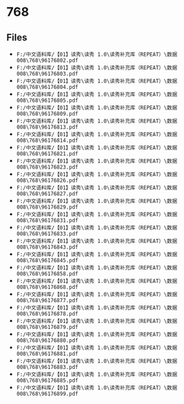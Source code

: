 # 768

## Files

- `F:/中文语料库/【01】读秀\读秀 1.0\读秀补充库（REPEAT）\数据008\768\96176802.pdf`
- `F:/中文语料库/【01】读秀\读秀 1.0\读秀补充库（REPEAT）\数据008\768\96176803.pdf`
- `F:/中文语料库/【01】读秀\读秀 1.0\读秀补充库（REPEAT）\数据008\768\96176804.pdf`
- `F:/中文语料库/【01】读秀\读秀 1.0\读秀补充库（REPEAT）\数据008\768\96176805.pdf`
- `F:/中文语料库/【01】读秀\读秀 1.0\读秀补充库（REPEAT）\数据008\768\96176809.pdf`
- `F:/中文语料库/【01】读秀\读秀 1.0\读秀补充库（REPEAT）\数据008\768\96176813.pdf`
- `F:/中文语料库/【01】读秀\读秀 1.0\读秀补充库（REPEAT）\数据008\768\96176814.pdf`
- `F:/中文语料库/【01】读秀\读秀 1.0\读秀补充库（REPEAT）\数据008\768\96176821.pdf`
- `F:/中文语料库/【01】读秀\读秀 1.0\读秀补充库（REPEAT）\数据008\768\96176823.pdf`
- `F:/中文语料库/【01】读秀\读秀 1.0\读秀补充库（REPEAT）\数据008\768\96176826.pdf`
- `F:/中文语料库/【01】读秀\读秀 1.0\读秀补充库（REPEAT）\数据008\768\96176827.pdf`
- `F:/中文语料库/【01】读秀\读秀 1.0\读秀补充库（REPEAT）\数据008\768\96176829.pdf`
- `F:/中文语料库/【01】读秀\读秀 1.0\读秀补充库（REPEAT）\数据008\768\96176831.pdf`
- `F:/中文语料库/【01】读秀\读秀 1.0\读秀补充库（REPEAT）\数据008\768\96176833.pdf`
- `F:/中文语料库/【01】读秀\读秀 1.0\读秀补充库（REPEAT）\数据008\768\96176843.pdf`
- `F:/中文语料库/【01】读秀\读秀 1.0\读秀补充库（REPEAT）\数据008\768\96176845.pdf`
- `F:/中文语料库/【01】读秀\读秀 1.0\读秀补充库（REPEAT）\数据008\768\96176858.pdf`
- `F:/中文语料库/【01】读秀\读秀 1.0\读秀补充库（REPEAT）\数据008\768\96176868.pdf`
- `F:/中文语料库/【01】读秀\读秀 1.0\读秀补充库（REPEAT）\数据008\768\96176877.pdf`
- `F:/中文语料库/【01】读秀\读秀 1.0\读秀补充库（REPEAT）\数据008\768\96176878.pdf`
- `F:/中文语料库/【01】读秀\读秀 1.0\读秀补充库（REPEAT）\数据008\768\96176879.pdf`
- `F:/中文语料库/【01】读秀\读秀 1.0\读秀补充库（REPEAT）\数据008\768\96176880.pdf`
- `F:/中文语料库/【01】读秀\读秀 1.0\读秀补充库（REPEAT）\数据008\768\96176881.pdf`
- `F:/中文语料库/【01】读秀\读秀 1.0\读秀补充库（REPEAT）\数据008\768\96176883.pdf`
- `F:/中文语料库/【01】读秀\读秀 1.0\读秀补充库（REPEAT）\数据008\768\96176885.pdf`
- `F:/中文语料库/【01】读秀\读秀 1.0\读秀补充库（REPEAT）\数据008\768\96176899.pdf`
